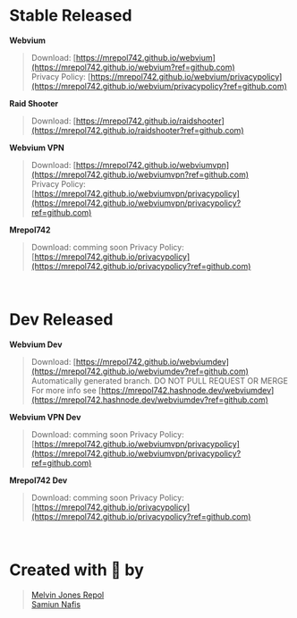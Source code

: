 # Stable Released

**Webvium**
>Download: [https://mrepol742.github.io/webvium](https://mrepol742.github.io/webvium?ref=github.com) <br>
>Privacy Policy: [https://mrepol742.github.io/webvium/privacypolicy](https://mrepol742.github.io/webvium/privacypolicy?ref=github.com)

**Raid Shooter**
>Download: [https://mrepol742.github.io/raidshooter](https://mrepol742.github.io/raidshooter?ref=github.com)

**Webvium VPN**
>Download: [https://mrepol742.github.io/webviumvpn](https://mrepol742.github.io/webviumvpn?ref=github.com) <br>
>Privacy Policy: [https://mrepol742.github.io/webviumvpn/privacypolicy](https://mrepol742.github.io/webviumvpn/privacypolicy?ref=github.com)

**Mrepol742**
>Download: comming soon
>Privacy Policy: [https://mrepol742.github.io/privacypolicy](https://mrepol742.github.io/privacypolicy?ref=github.com)

<br>

# Dev Released

**Webvium Dev**
>Download: [https://mrepol742.github.io/webviumdev](https://mrepol742.github.io/webviumdev?ref=github.com) <br>
Automatically generated branch. DO NOT PULL REQUEST OR MERGE <br>
For more info see [https://mrepol742.hashnode.dev/webviumdev](https://mrepol742.hashnode.dev/webviumdev?ref=github.com)

**Webvium VPN Dev**
>Download: comming soon
>Privacy Policy: [https://mrepol742.github.io/webviumvpn/privacypolicy](https://mrepol742.github.io/webviumvpn/privacypolicy?ref=github.com)

**Mrepol742 Dev**
>Download: comming soon
>Privacy Policy: [https://mrepol742.github.io/privacypolicy](https://mrepol742.github.io/privacypolicy?ref=github.com)

<br>

# Created with 💝 by

>[Melvin Jones Repol](https://mrepol742.github.io?ref=github.com) <br>
>[Samiun Nafis](https://samiunnafis.github.io?ref=github.com)
